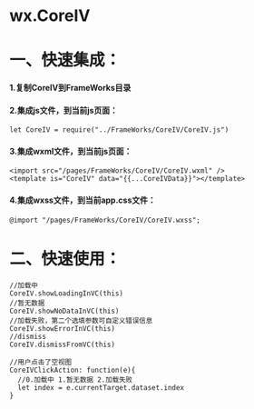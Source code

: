 # wx.CoreIV

一、快速集成：
=================================

#### 1.复制CoreIV到FrameWorks目录


#### 2.集成js文件，到当前js页面：

    let CoreIV = require("../FrameWorks/CoreIV/CoreIV.js")


#### 3.集成wxml文件，到当前js页面：

    <import src="/pages/FrameWorks/CoreIV/CoreIV.wxml" />
    <template is="CoreIV" data="{{...CoreIVData}}"></template>

#### 4.集成wxss文件，到当前app.css文件：

    @import "/pages/FrameWorks/CoreIV/CoreIV.wxss";



二、快速使用：
=================================

    //加载中
    CoreIV.showLoadingInVC(this)
    //暂无数据
    CoreIV.showNoDataInVC(this)
    //加载失败，第二个选填参数可自定义错误信息
    CoreIV.showErrorInVC(this)
    //dismiss
    CoreIV.dismissFromVC(this)

    //用户点击了空视图
    CoreIVClickAction: function(e){
      //0.加载中 1.暂无数据 2.加载失败
      let index = e.currentTarget.dataset.index
    }
